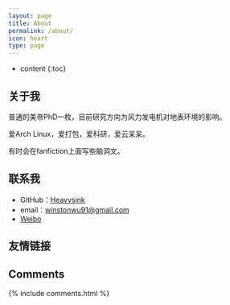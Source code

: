```yaml
---
layout: page
title: About
permalink: /about/
icon: heart
type: page
---
```


* content
{:toc}

## 关于我

普通的美帝PhD一枚，目前研究方向为风力发电机对地表环境的影响。

爱Arch Linux，爱打包，爱科研，爱云呆呆。

有时会在fanfiction上面写些脑洞文。

## 联系我

* GitHub：[Heavysink](https://github.com/heavysink)
* email：winstonwu91@gmail.com
* [Weibo](http://weibo.com/heavysink)

## 友情链接


## Comments

{% include comments.html %}
